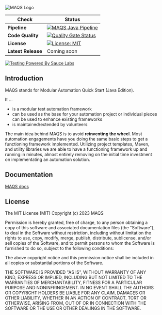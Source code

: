 ![MAQS Logo](https://github.com/OpenMAQS/maqs-java/blob/main/docs/resources/maqsfull.png?raw=true)

| Check | Status                                                                                                                                                                                                                           |
|-------|----------------------------------------------------------------------------------------------------------------------------------------------------------------------------------------------------------------------------------|
|**Pipeline**| [![MAQS Java Pipeline](https://img.shields.io/github/workflow/status/OpenMAQS/maqs-java/MAQS%20Java%20Pipeline?event=push&label=Build&logo=github)](https://github.com/OpenMAQS/maqs-java/actions/workflows/maven.yml) |
|**Code Quality**| [![Quality Gate Status](https://sonarcloud.io/api/project_badges/measure?project=OpenMAQS_maqs-java&metric=alert_status)](https://sonarcloud.io/summary/new_code?id=OpenMAQS_maqs-java)                              |
|**License**| [![License: MIT](https://img.shields.io/badge/License-MIT-green.svg)](https://raw.githubusercontent.com/OpenMAQS/maqs-java/main/LICENSE)                                                                                   |
|**Latest Release**| Coming soon                                                                                                                                                                                                                      |
[![Testing Powered By Sauce Labs](https://opensource.saucelabs.com/images/opensauce/powered-by-saucelabs-badge-white.png?sanitize=true "Testing Powered By Sauce Labs")](https://saucelabs.com)

## Introduction 
MAQS stands for Modular Automation Quick Start (Java Edition).

It …
 - is a modular test automation framework
 - can be used as the base for your automation project or individual pieces can be used to enhance existing frameworks
 - is maintained/extended by volunteers

The main idea behind MAQS is to avoid **reinventing the wheel**. 
Most automation engagements have you doing the same basic steps to get a functioning framework implemented. 
Utilizing project templates, Maven, and utility libraries we are able to have a functioning framework up and running in minutes, almost entirely removing on the initial time investment on implementating an automation solution.

## Documentation
[MAQS docs](https://OpenMAQS.github.io/maqs-java//#/)

## License
The MIT License (MIT) Copyright (c) 2023 MAQS

Permission is hereby granted, free of charge, to any person obtaining a copy of this software and associated documentation files (the "Software"), to deal in the Software without restriction, including without limitation the rights to use, copy, modify, merge, publish, distribute, sublicense, and/or sell copies of the Software, and to permit persons to whom the Software is furnished to do so, subject to the following conditions:

The above copyright notice and this permission notice shall be included in all copies or substantial portions of the Software.

THE SOFTWARE IS PROVIDED "AS IS", WITHOUT WARRANTY OF ANY KIND, EXPRESS OR IMPLIED, INCLUDING BUT NOT LIMITED TO THE WARRANTIES OF MERCHANTABILITY, FITNESS FOR A PARTICULAR PURPOSE AND NONINFRINGEMENT. IN NO EVENT SHALL THE AUTHORS OR COPYRIGHT HOLDERS BE LIABLE FOR ANY CLAIM, DAMAGES OR OTHER LIABILITY, WHETHER IN AN ACTION OF CONTRACT, TORT OR OTHERWISE, ARISING FROM, OUT OF OR IN CONNECTION WITH THE SOFTWARE OR THE USE OR OTHER DEALINGS IN THE SOFTWARE.
